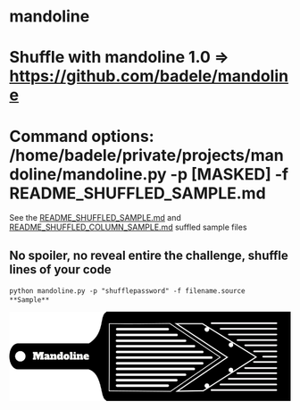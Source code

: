 # mandoline
# Shuffle with mandoline 1.0 => https://github.com/badele/mandoline
# Command options: /home/badele/private/projects/mandoline/mandoline.py -p [MASKED] -f README_SHUFFLED_SAMPLE.md

See the [README_SHUFFLED_SAMPLE.md](README_SHUFFLED_SAMPLE.md) and [README_SHUFFLED_COLUMN_SAMPLE.md](README_SHUFFLED_COLUMN_SAMPLE.md) suffled sample files
## No spoiler, no reveal entire the challenge, shuffle lines of your code
```
python mandoline.py -p "shufflepassword" -f filename.source
**Sample**
```

<img src="assets/mandoline.png" align="center"/>



